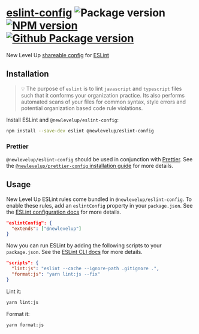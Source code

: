 # [eslint-config](https://github.com/newlevelup/config/tree/develop/packages/eslint-config) ![Package version](https://img.shields.io/github/package-json/v/newlevelup/config?filename=packages%2Feslint-config%2Fpackage.json&label=%20&color=0080FF) [![NPM version](https://img.shields.io/npm/v/@newlevelup/eslint-config?label=&logo=npm&color=CB0001)](https://www.npmjs.com/package/@newlevelup/eslint-config) [![Github Package version](https://img.shields.io/npm/v/@newlevelup/eslint-config?label=&logo=github&color=24292f)](https://github.com/newlevelup/config/pkgs/npm/eslint-config)

New Level Up [shareable config](https://eslint.org/docs/developer-guide/shareable-configs) for [ESLint](https://eslint.org/)

## Installation

> :bulb: The purpose of `eslint` is to lint `javascript` and `typescript` files such that it conforms your organization practice. Its also performs automated scans of your files for common syntax, style errors and potential organization based code rule violations.

Install ESLint and `@newlevelup/eslint-config`:

```sh
npm install --save-dev eslint @newlevelup/eslint-config
```

### Prettier

`@newlevelup/eslint-config` should be used in conjunction with [Prettier](https://prettier.io/). See the [`@newlevelup/prettier-config` installation guide](https://github.com/newlevelup/prettier-config#installation) for more details.

## Usage

New Level Up ESLint rules come bundled in `@newlevelup/eslint-config`. To enable these rules, add an `eslintConfig` property in your `package.json`. See the [ESLint configuration docs](https://eslint.org/docs/user-guide/configuring) for more details.

```json
"eslintConfig": {
  "extends": ["@newlevelup"]
}
```

Now you can run ESLint by adding the following scripts to your `package.json`. See the [ESLint CLI docs](https://eslint.org/docs/user-guide/command-line-interface) for more details.

```json
"scripts": {
  "lint:js": "eslint --cache --ignore-path .gitignore .",
  "format:js": "yarn lint:js --fix"
}
```

Lint it:

```sh
yarn lint:js
```

Format it:

```sh
yarn format:js
```
